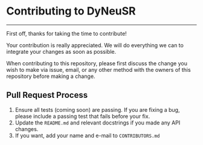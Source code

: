 # Contributing to DyNeuSR
-------------------------

First off, thanks for taking the time to contribute! 

Your contribution is really appreciated. We will do everything we can to integrate your changes as soon as possible.

When contributing to this repository, please first discuss the change you wish to make via issue, email, or any other method with the owners of this repository before making a change. 

## Pull Request Process

1. Ensure all tests (coming soon) are passing. If you are fixing a bug, please include a passing test that fails before your fix.
2. Update the `README.md` and relevant docstrings if you made any API changes.
3. If you want, add your name and e-mail to `CONTRIBUTORS.md`